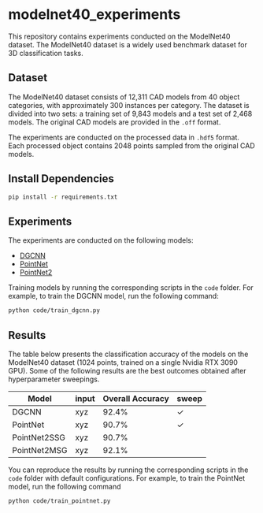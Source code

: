 # modelnet40_experiments

This repository contains experiments conducted on the ModelNet40 dataset. The ModelNet40 dataset is a widely used
benchmark dataset for 3D classification tasks.

## Dataset

The ModelNet40 dataset consists of 12,311 CAD models from 40 object categories, with approximately 300 instances per
category. The dataset is divided into two sets: a training set of 9,843 models and a test set of 2,468 models. The
original CAD models are provided in the `.off` format.

The experiments are conducted on the processed data in `.hdf5` format. Each processed object contains 2048 points
sampled from the original CAD models.

## Install Dependencies

```bash
pip install -r requirements.txt
```

## Experiments

The experiments are conducted on the following models:

- [DGCNN](https://github.com/kentechx/x-dgcnn)
- [PointNet](https://github.com/kentechx/pointnet)
- [PointNet2](https://github.com/kentechx/pointnet)

Training models by running the corresponding scripts in the `code` folder. For example, to train the DGCNN model, run
the following command:

```bash
python code/train_dgcnn.py
```

## Results

The table below presents the classification accuracy of the models on the ModelNet40 dataset (1024 points, trained on a
single Nvidia RTX 3090 GPU). Some of the following results are the best outcomes obtained after hyperparameter
sweepings.

| Model        | input | Overall Accuracy | sweep   |
|--------------|-------|------------------|---------|
| DGCNN        | xyz   | 92.4%            | &check; |
| PointNet     | xyz   | 90.7%            | &check; |
| PointNet2SSG | xyz   | 90.7%            |         |
| PointNet2MSG | xyz   | 92.1%            |         |

You can reproduce the results by running the corresponding scripts in the `code` folder with default configurations.
For example, to train the PointNet model, run the following command

```bash
python code/train_pointnet.py
```
